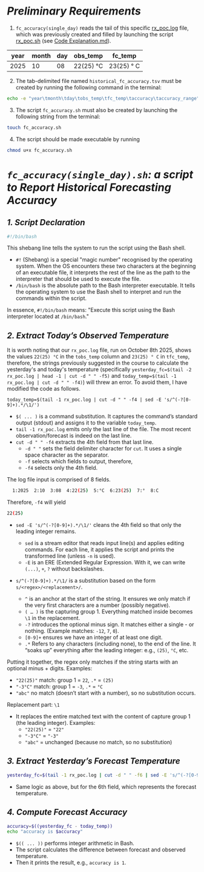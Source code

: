 # ***Preliminary Requirements***

1. `fc_accuracy(single_day)` reads the tail of this specific [rx_poc.log](https://github.com/MatteoMel1985/Hands-on-Introduction-to-Linux-Commands-and-Shell-Scripting_IBM-Data-Engineering/blob/main/ETL%20Daily%20Weather%20Forecast/rx_poc.log) file, which was previously created and filled by launching the script [rx_poc.sh](https://github.com/MatteoMel1985/Hands-on-Introduction-to-Linux-Commands-and-Shell-Scripting_IBM-Data-Engineering/blob/main/ETL%20Daily%20Weather%20Forecast/rx_poc.sh) (see [Code Explanation.md](https://github.com/MatteoMel1985/Hands-on-Introduction-to-Linux-Commands-and-Shell-Scripting_IBM-Data-Engineering/blob/main/ETL%20Daily%20Weather%20Forecast/Code%20Explanation.md_)).

| year | month | day | obs_temp | fc_temp |
| ---- | ----- | --- | -------- | ------- |
| 2025 | 10 | 08 | 22(25) °C | 23(25) ° C |

2. The tab-delimited file named `historical_fc_accuracy.tsv` must be created by running the following command in the terminal:

```bash
echo -e "year\tmonth\tday\tobs_temp\tfc_temp\taccuracy\taccuracy_range" > historical_fc_accuracy.tsv
```

3. The script `fc_accuracy.sh` must also be created by launching the following string from the terminal:

```bash
touch fc_accuracy.sh
```

4. The script should be made executable by running

```bash
chmod u+x fc_accuracy.sh
```

# ***`fc_accuracy(single_day).sh`: a script to Report Historical Forecasting Accuracy***  

## ***1. Script Declaration***  

```bash
#!/bin/bash
```

This shebang line tells the system to run the script using the Bash shell.  

* `#!` (Shebang) is a special "magic number" recognised by the operating system. When the OS encounters these two characters at the beginning of an executable file, it interprets the rest of the line as the path to the interpreter that should be used to execute the file.
* `/bin/bash` is the absolute path to the Bash interpreter executable. It tells the operating system to use the Bash shell to interpret and run the commands within the script.

In essence, `#!/bin/bash` means: "Execute this script using the Bash interpreter located at `/bin/bash`."  

## ***2. Extract Today’s Observed Temperature***  

It is worth noting that our `rx_poc.log` file, run on October 8th 2025, shows the values `22(25) °C` in the `tobs_temp` column and `23(25) ° C` in `tfc_temp`, therefore, the strings previously suggested in the course to calculate the yesterday's and today's temperature (specifically `yesterday_fc=$(tail -2 rx_poc.log | head -1 | cut -d " " -f5)` and `today_temp=$(tail -1 rx_poc.log | cut -d " " -f4)`) will threw an error. To avoid them, I have modified the code as follows.  

```bas
today_temp=$(tail -1 rx_poc.log | cut -d " " -f4 | sed -E 's/^(-?[0-9]+).*/\1/')
```

* `$( ... )` is a command substitution. It captures the command’s standard output (stdout) and assigns it to the variable `today_temp`.
* `tail -1 rx_poc.log` emits only the last line of the file. The most recent observation/forecast is indeed on the last line.
* `cut -d " " -f4` extracts the 4th field from that last line.
    * `-d " "` sets the field delimiter character for `cut`. It uses a single space character as the separator.
    * `-f` selects which fields to output, therefore,
    * `-f4` selects only the 4th field.
 
The log file input is comprised of 8 fields.

```bash
  1:2025  2:10  3:08  4:22(25)  5:°C  6:23(25)  7:°  8:C
````

Therefore, `-f4` will yield  

```bash
22(25)
```

* `sed -E 's/^(-?[0-9]+).*/\1/'` cleans the 4th field so that only the leading integer remains.
    * `sed` is a stream editor that reads input line(s) and applies editing commands. For each line, it applies the script and prints the transformed line (unless `-n` is used).
    * `-E` is an ERE (Extended Regular Expression. With it, we can write `(...)`, `+`, `?` without backslashes.  
    
* `s/^(-?[0-9]+).*/\1/` is a substitution based on the form `s/<regex>/<replacement>/`.
    * `^` is an anchor at the start of the string. It ensures we only match if the very first characters are a number (possibly negative).
    * `( … )` is the capturing group 1. Everything matched inside becomes `\1` in the replacement.
    * `-?` introduces the optional minus sign. It matches either a single - or nothing. (Example matches: `-12`, `7`, `0`).
    * `[0-9]+` ensures we have an integer of at least one digit.
    * `.*` Refers to any characters (including none), to the end of the line. It “soaks up” everything after the leading integer: e.g., `(25)`, `°C`, etc.
 
Putting it together, the regex only matches if the string starts with an optional minus + digits. Examples:  

* `"22(25)"` match: group 1 = `22`, `.*` = `(25)`
* `"-3°C"` match: group 1 = `-3`, `.*` = `°C`
* `"abc"` no match (doesn’t start with a number), so no substitution occurs.

Replacement part: `\1`  

* It replaces the entire matched text with the content of capture group 1 (the leading integer). Examples:
    * `"22(25)"` = `"22"`
    * `"-3°C"` = `"-3"`
    * `"abc"` = unchanged (because no match, so no substitution)
 
## ***3. Extract Yesterday’s Forecast Temperature***  

```bash
yesterday_fc=$(tail -1 rx_poc.log | cut -d " " -f6 | sed -E 's/^(-?[0-9]+).*/\1/')
```

* Same logic as above, but for the 6th field, which represents the forecast temperature.

## ***4. Compute Forecast Accuracy***  

```bash
accuracy=$((yesterday_fc - today_temp))
echo "accuracy is $accuracy"
```

* `$(( ... ))` performs integer arithmetic in Bash.
* The script calculates the difference between forecast and observed temperature.
* Then it prints the result, e.g., `accuracy is 1`.
